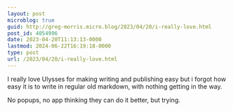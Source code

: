 ```yaml
---
layout: post
microblog: true
guid: http://greg-morris.micro.blog/2023/04/20/i-really-love.html
post_id: 4054996
date: 2023-04-20T11:13:13-0000
lastmod: 2024-06-22T16:19:18-0000
type: post
url: /2023/04/20/i-really-love.html
---
```

I really love Ulysses for making writing and publishing easy but i forgot how easy it is to write in regular old markdown, with nothing getting in the way. 

No popups, no app thinking they can do it better, but trying. 
